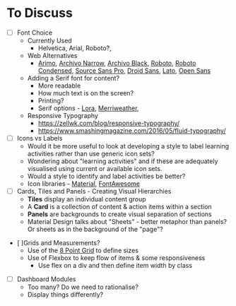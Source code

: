 # To Discuss

- [ ] Font Choice
  - Currently Used
    - Helvetica, Arial, Roboto?,   
  - Web Alternatives
    - [Arimo](https://fonts.google.com/specimen/Arimo?selection.family=Arimo), [Archivo Narrow](https://fonts.google.com/specimen/Archivo+Narrow), [Archivo Black](https://fonts.google.com/specimen/Archivo+Black), [Roboto](https://fonts.google.com/specimen/Roboto), [Roboto Condensed](https://fonts.google.com/specimen/Roboto+Condensed), [Source Sans Pro](https://fonts.google.com/specimen/Source+Sans+Pro), [Droid Sans](https://fonts.google.com/specimen/Droid+Sans), [Lato](https://fonts.google.com/specimen/Lato), [Open Sans](https://fonts.google.com/specimen/Open+Sans)
  - Adding a Serif font for content?
    - More readable
    - How much text is on the screen?
    - Printing?
    - Serif options - [Lora](https://fonts.google.com/specimen/Lora), [Merriweather](https://fonts.google.com/specimen/Merriweather),
  - Responsive Typography
    - https://zellwk.com/blog/responsive-typography/
    - https://www.smashingmagazine.com/2016/05/fluid-typography/
- [ ] Icons vs Labels
  - Would it be more useful to look at developing a style to label learning activities rather than use generic icon sets?
  - Wondering about "learning activities" and if these are adequately visualised using current or available icon sets.
  - Would a style to identify and label activities be better?
  - Icon libraries - [Material](https://material.io/icons/), [FontAwesome](https://fontawesome.com)
- [ ] Cards, Tiles and Panels - Creating Visual Hierarchies
  - **Tiles** display an individual content group
  - A **Card** is a collection of content & action items within a section
  - **Panels** are backgrounds to create visual separation of sections
  - Material Design talks about "Sheets" - better metaphor than panels? Or sheets as in the background of the "page"?
- [ ]Grids and Measurements?
  - Use of the [8 Point Grid](https://builttoadapt.io/intro-to-the-8-point-grid-system-d2573cde8632) to define sizes
  - Use of Flexbox to keep flow of items & some responsiveness
    - Use flex on a div and then define item width by class
- [ ] Dashboard Modules
  - Too many? Do we need to rationalise?
  - Display things differently?
